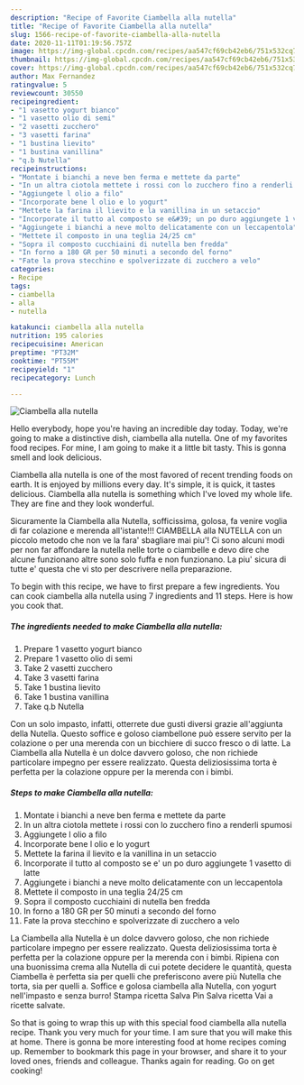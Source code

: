 ```yaml
---
description: "Recipe of Favorite Ciambella alla nutella"
title: "Recipe of Favorite Ciambella alla nutella"
slug: 1566-recipe-of-favorite-ciambella-alla-nutella
date: 2020-11-11T01:19:56.757Z
image: https://img-global.cpcdn.com/recipes/aa547cf69cb42eb6/751x532cq70/ciambella-alla-nutella-recipe-main-photo.jpg
thumbnail: https://img-global.cpcdn.com/recipes/aa547cf69cb42eb6/751x532cq70/ciambella-alla-nutella-recipe-main-photo.jpg
cover: https://img-global.cpcdn.com/recipes/aa547cf69cb42eb6/751x532cq70/ciambella-alla-nutella-recipe-main-photo.jpg
author: Max Fernandez
ratingvalue: 5
reviewcount: 30550
recipeingredient:
- "1 vasetto yogurt bianco"
- "1 vasetto olio di semi"
- "2 vasetti zucchero"
- "3 vasetti farina"
- "1 bustina lievito"
- "1 bustina vanillina"
- "q.b Nutella"
recipeinstructions:
- "Montate i bianchi a neve ben ferma e mettete da parte"
- "In un altra ciotola mettete i rossi con lo zucchero fino a renderli spumosi"
- "Aggiungete l olio a filo"
- "Incorporate bene l olio e lo yogurt"
- "Mettete la farina il lievito e la vanillina in un setaccio"
- "Incorporate il tutto al composto se e&#39; un po duro aggiungete 1 vasetto di latte"
- "Aggiungete i bianchi a neve molto delicatamente con un leccapentola"
- "Mettete il composto in una teglia 24/25 cm"
- "Sopra il composto cucchiaini di nutella ben fredda"
- "In forno a 180 GR per 50 minuti a secondo del forno"
- "Fate la prova stecchino e spolverizzate di zucchero a velo"
categories:
- Recipe
tags:
- ciambella
- alla
- nutella

katakunci: ciambella alla nutella 
nutrition: 195 calories
recipecuisine: American
preptime: "PT32M"
cooktime: "PT55M"
recipeyield: "1"
recipecategory: Lunch

---
```



![Ciambella alla nutella](https://img-global.cpcdn.com/recipes/aa547cf69cb42eb6/751x532cq70/ciambella-alla-nutella-recipe-main-photo.jpg)

Hello everybody, hope you're having an incredible day today. Today, we're going to make a distinctive dish, ciambella alla nutella. One of my favorites food recipes. For mine, I am going to make it a little bit tasty. This is gonna smell and look delicious.

Ciambella alla nutella is one of the most favored of recent trending foods on earth. It is enjoyed by millions every day. It's simple, it is quick, it tastes delicious. Ciambella alla nutella is something which I've loved my whole life. They are fine and they look wonderful.

Sicuramente la Ciambella alla Nutella, sofficissima, golosa, fa venire voglia di far colazione e merenda all&#39;istante!!! CIAMBELLA alla NUTELLA con un piccolo metodo che non ve la fara&#39; sbagliare mai piu&#39;! Ci sono alcuni modi per non far affondare la nutella nelle torte o ciambelle e devo dire che alcune funzionano altre sono solo fuffa e non funzionano. La piu&#39; sicura di tutte e&#39; questa che vi sto per descrivere nella preparazione.


To begin with this recipe, we have to first prepare a few ingredients. You can cook ciambella alla nutella using 7 ingredients and 11 steps. Here is how you cook that.

<!--inarticleads1-->

##### The ingredients needed to make Ciambella alla nutella:

1. Prepare 1 vasetto yogurt bianco
1. Prepare 1 vasetto olio di semi
1. Take 2 vasetti zucchero
1. Take 3 vasetti farina
1. Take 1 bustina lievito
1. Take 1 bustina vanillina
1. Take q.b Nutella


Con un solo impasto, infatti, otterrete due gusti diversi grazie all&#39;aggiunta della Nutella. Questo soffice e goloso ciambellone può essere servito per la colazione o per una merenda con un bicchiere di succo fresco o di latte. La Ciambella alla Nutella è un dolce davvero goloso, che non richiede particolare impegno per essere realizzato. Questa deliziosissima torta è perfetta per la colazione oppure per la merenda con i bimbi. 

<!--inarticleads2-->

##### Steps to make Ciambella alla nutella:

1. Montate i bianchi a neve ben ferma e mettete da parte
1. In un altra ciotola mettete i rossi con lo zucchero fino a renderli spumosi
1. Aggiungete l olio a filo
1. Incorporate bene l olio e lo yogurt
1. Mettete la farina il lievito e la vanillina in un setaccio
1. Incorporate il tutto al composto se e&#39; un po duro aggiungete 1 vasetto di latte
1. Aggiungete i bianchi a neve molto delicatamente con un leccapentola
1. Mettete il composto in una teglia 24/25 cm
1. Sopra il composto cucchiaini di nutella ben fredda
1. In forno a 180 GR per 50 minuti a secondo del forno
1. Fate la prova stecchino e spolverizzate di zucchero a velo


La Ciambella alla Nutella è un dolce davvero goloso, che non richiede particolare impegno per essere realizzato. Questa deliziosissima torta è perfetta per la colazione oppure per la merenda con i bimbi. Ripiena con una buonissima crema alla Nutella di cui potete decidere le quantità, questa Ciambella è perfetta sia per quelli che preferiscono avere più Nutella che torta, sia per quelli a. Soffice e golosa ciambella alla Nutella, con yogurt nell&#39;impasto e senza burro! Stampa ricetta Salva Pin Salva ricetta Vai a ricette salvate. 

So that is going to wrap this up with this special food ciambella alla nutella recipe. Thank you very much for your time. I am sure that you will make this at home. There is gonna be more interesting food at home recipes coming up. Remember to bookmark this page in your browser, and share it to your loved ones, friends and colleague. Thanks again for reading. Go on get cooking!
